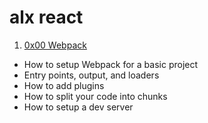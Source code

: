 # alx react

1. [0x00 Webpack](./0x00-Webpack)

- How to setup Webpack for a basic project
- Entry points, output, and loaders
- How to add plugins
- How to split your code into chunks
- How to setup a dev server
